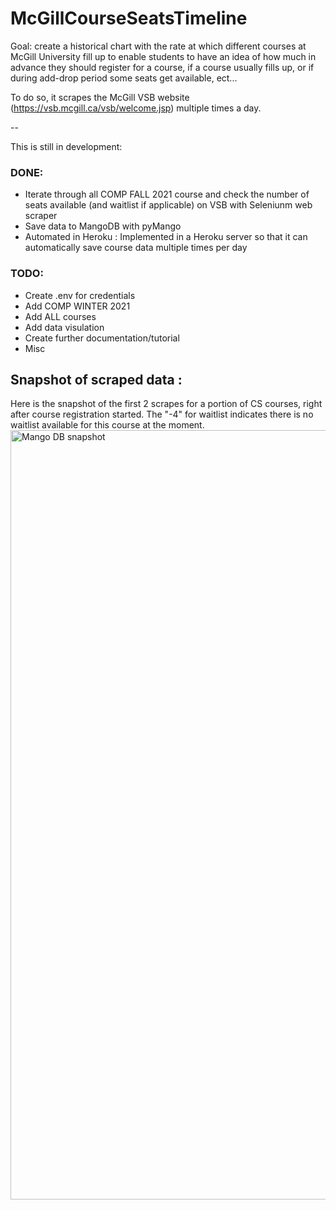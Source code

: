# McGillCourseSeatsTimeline

Goal: create a historical chart with the rate at which different courses at McGill University fill up to enable students to have an idea of how much in advance they should register for a course, if a course usually fills up, or if during add-drop period some seats get available, ect...

To do so, it scrapes the McGill VSB website (https://vsb.mcgill.ca/vsb/welcome.jsp) multiple times a day.

--

This is still in development:

### DONE:
+ Iterate through all COMP FALL 2021 course and check the number of seats available (and waitlist if applicable) on VSB with Seleniunm web scraper
+ Save data to MangoDB with pyMango
+ Automated in Heroku : Implemented in a Heroku server so that it can automatically save course data multiple times per day

### TODO:
+ Create .env for credentials
+ Add COMP WINTER 2021
+ Add ALL courses
+ Add data visulation
+ Create further documentation/tutorial
+ Misc

## Snapshot of scraped data :
Here is the snapshot of the first 2 scrapes for a portion of CS courses, right after course registration started.
The "-4" for waitlist indicates there is no waitlist available for this course at the moment.
<img width="1231" alt="Mango DB snapshot" src="https://user-images.githubusercontent.com/10205873/137929805-768eda81-1167-4f77-9529-5437a04d6876.png">

